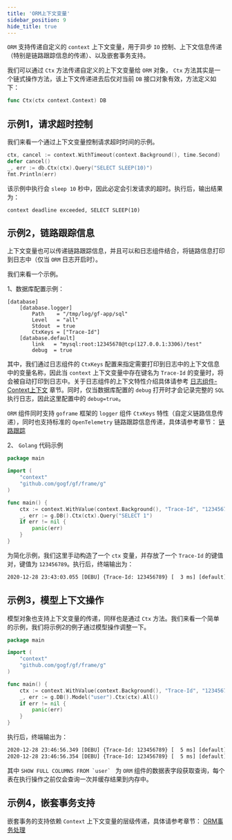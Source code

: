 ```yaml
---
title: 'ORM上下文变量'
sidebar_position: 9
hide_title: true
---
```


`ORM` 支持传递自定义的 `context` 上下文变量，用于异步 `IO` 控制、上下文信息传递（特别是链路跟踪信息的传递）、以及嵌套事务支持。

我们可以通过 `Ctx` 方法传递自定义的上下文变量给 `ORM` 对象， `Ctx` 方法其实是一个链式操作方法，该上下文传递进去后仅对当前 `DB` 接口对象有效，方法定义如下：

```go
func Ctx(ctx context.Context) DB
```

## 示例1，请求超时控制

我们来看一个通过上下文变量控制请求超时时间的示例。

```go
ctx, cancel := context.WithTimeout(context.Background(), time.Second)
defer cancel()
_, err := db.Ctx(ctx).Query("SELECT SLEEP(10)")
fmt.Println(err)
```

该示例中执行会 `sleep 10` 秒中，因此必定会引发请求的超时。执行后，输出结果为：

```
context deadline exceeded, SELECT SLEEP(10)
```

## 示例2，链路跟踪信息

上下文变量也可以传递链路跟踪信息，并且可以和日志组件结合，将链路信息打印到日志中（仅当 `ORM` 日志开启时）。

我们来看一个示例。

1、数据库配置示例：

```
[database]
    [database.logger]
        Path    = "/tmp/log/gf-app/sql"
        Level   = "all"
        Stdout  = true
        CtxKeys = ["Trace-Id"]
    [database.default]
        link   = "mysql:root:12345678@tcp(127.0.0.1:3306)/test"
        debug  = true
```

其中，我们通过日志组件的 `CtxKeys` 配置来指定需要打印到日志中的上下文信息中的变量名称，因此当 `context` 上下文变量中存在键名为 `Trace-Id` 的变量时，将会被自动打印到日志中。关于日志组件的上下文特性介绍具体请参考 [日志组件-Context上下文](output/goframe-v1.16-md/核心组件-重点/日志组件/日志组件-高级特性/日志组件-Context上下文) 章节。同时，仅当数据库配置的 `debug` 打开时才会记录完整的 `SQL` 执行日志，因此这里配置中的 `debug=true`。

`ORM` 组件同时支持 `goframe` 框架的 `logger` 组件 `CtxKeys` 特性（自定义链路信息传递），同时也支持标准的 `OpenTelemetry` 链路跟踪信息传递，具体请参考章节： [链路跟踪](output/goframe-v1.16-md/核心组件-重点/链路跟踪)

2、 `Golang` 代码示例

```go
package main

import (
	"context"
	"github.com/gogf/gf/frame/g"
)

func main() {
	ctx := context.WithValue(context.Background(), "Trace-Id", "123456789")
	_, err := g.DB().Ctx(ctx).Query("SELECT 1")
	if err != nil {
		panic(err)
	}
}
```

为简化示例，我们这里手动构造了一个 `ctx` 变量，并存放了一个 `Trace-Id` 的键值对，键值为 `123456789`。执行后，终端输出为：

```html
2020-12-28 23:43:03.055 [DEBU] {Trace-Id: 123456789} [  3 ms] [default] SELECT 1
```

## 示例3，模型上下文操作

模型对象也支持上下文变量的传递，同样也是通过 `Ctx` 方法。我们来看一个简单的示例，我们将示例2的例子通过模型操作调整一下。

```go
package main

import (
	"context"
	"github.com/gogf/gf/frame/g"
)

func main() {
	ctx := context.WithValue(context.Background(), "Trace-Id", "123456789")
	_, err := g.DB().Model("user").Ctx(ctx).All()
	if err != nil {
		panic(err)
	}
}
```

执行后，终端输出为：

```html
2020-12-28 23:46:56.349 [DEBU] {Trace-Id: 123456789} [  5 ms] [default] SHOW FULL COLUMNS FROM `user`
2020-12-28 23:46:56.354 [DEBU] {Trace-Id: 123456789} [  5 ms] [default] SELECT * FROM `user`
```

其中 ``SHOW FULL COLUMNS FROM `user` `` 为 `ORM` 组件的数据表字段获取查询，每个表在执行操作之前仅会查询一次并缓存结果到内存中。

## 示例4，嵌套事务支持

嵌套事务的支持依赖 `Context` 上下文变量的层级传递，具体请参考章节： [ORM事务处理](output/goframe-v1.16-md/核心组件-重点/数据库ORM/ORM事务处理)